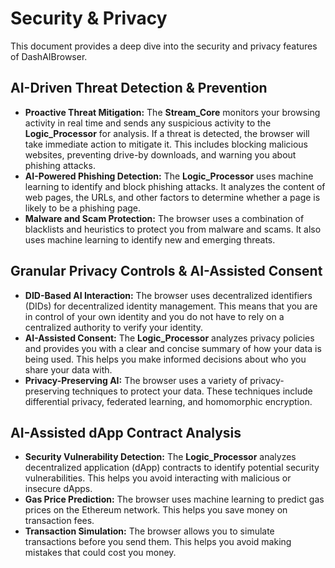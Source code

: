 # Security & Privacy

This document provides a deep dive into the security and privacy features of DashAIBrowser.

## AI-Driven Threat Detection & Prevention

*   **Proactive Threat Mitigation:** The **Stream_Core** monitors your browsing activity in real time and sends any suspicious activity to the **Logic_Processor** for analysis. If a threat is detected, the browser will take immediate action to mitigate it. This includes blocking malicious websites, preventing drive-by downloads, and warning you about phishing attacks.
*   **AI-Powered Phishing Detection:** The **Logic_Processor** uses machine learning to identify and block phishing attacks. It analyzes the content of web pages, the URLs, and other factors to determine whether a page is likely to be a phishing page.
*   **Malware and Scam Protection:** The browser uses a combination of blacklists and heuristics to protect you from malware and scams. It also uses machine learning to identify new and emerging threats.

## Granular Privacy Controls & AI-Assisted Consent

*   **DID-Based AI Interaction:** The browser uses decentralized identifiers (DIDs) for decentralized identity management. This means that you are in control of your own identity and you do not have to rely on a centralized authority to verify your identity.
*   **AI-Assisted Consent:** The **Logic_Processor** analyzes privacy policies and provides you with a clear and concise summary of how your data is being used. This helps you make informed decisions about who you share your data with.
*   **Privacy-Preserving AI:** The browser uses a variety of privacy-preserving techniques to protect your data. These techniques include differential privacy, federated learning, and homomorphic encryption.

## AI-Assisted dApp Contract Analysis

*   **Security Vulnerability Detection:** The **Logic_Processor** analyzes decentralized application (dApp) contracts to identify potential security vulnerabilities. This helps you avoid interacting with malicious or insecure dApps.
*   **Gas Price Prediction:** The browser uses machine learning to predict gas prices on the Ethereum network. This helps you save money on transaction fees.
*   **Transaction Simulation:** The browser allows you to simulate transactions before you send them. This helps you avoid making mistakes that could cost you money.
